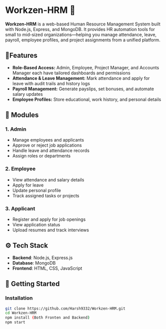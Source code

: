 # Workzen-HRM 👥

**Workzen-HRM** is a  web-based Human Resource Management System built with Node.js, Express, and MongoDB. It provides HR automation tools for small to mid-sized organizations—helping you manage attendance, leave, payroll, employee profiles, and project assignments from a unified platform.

## 🔧Features

- **Role-Based Access:** Admin, Employee, Project Manager, and Accounts Manager each have tailored dashboards and permissions 
- **Attendance & Leave Management:** Mark attendance and apply for leave with audit trails and history logs
- **Payroll Management:** Generate payslips, set bonuses, and automate salary updates
- **Employee Profiles:** Store educational, work history, and personal details

## 🧩 Modules

### 1. Admin
- Manage employees and applicants
- Approve or reject job applications
- Handle leave and attendance records
- Assign roles or departments

### 2. Employee
- View attendance and salary details
- Apply for leave
- Update personal profile
- Track assigned tasks or projects

### 3. Applicant
- Register and apply for job openings
- View application status
- Upload resumes and track interviews

## ⚙️ Tech Stack

- **Backend**: Node.js, Express.js
- **Database**: MongoDB
- **Frontend**: HTML, CSS, JavaScript

## 🚀 Getting Started

### Installation

```bash
git clone https://github.com/Harsh9332/Workzen-HRM.git
cd Workzen-HRM
npm install (Both Fronten and Backend)
npm start
